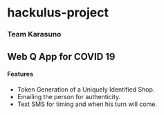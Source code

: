 # hackulus-project
### Team Karasuno 
## Web Q App for COVID 19
#### Features
- Token Generation of a Uniquely Identified Shop.
- Emailing the person for authenticity.
- Text SMS for timing and when his turn will come.
